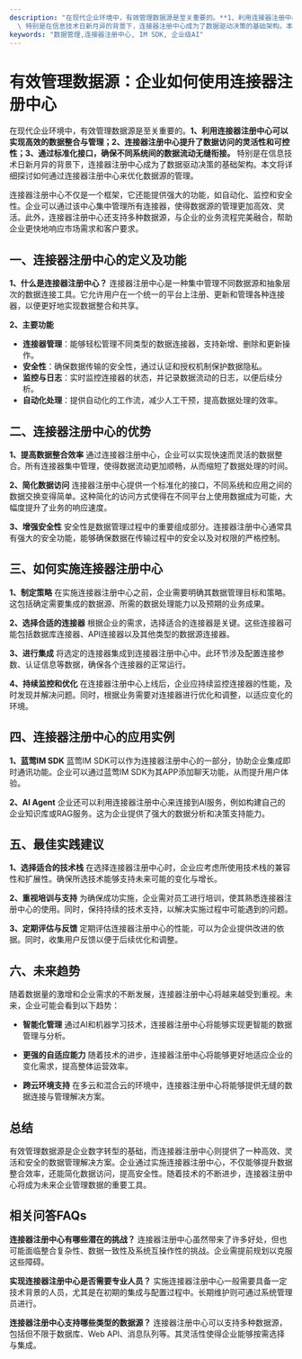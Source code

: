 ```yaml
---
description: "在现代企业环境中，有效管理数据源是至关重要的。**1、利用连接器注册中心可以实现高效的数据整合与管理；2、连接器注册中心提升了数据访问的灵活性和可控性；3、通过标准化接口，确保不同系统间的数据流动无缝衔接。**\
  \ 特别是在信息技术日新月异的背景下，连接器注册中心成为了数据驱动决策的基础架构。本文将详细探讨如何通过连接器注册中心来优化数据源的管理。"
keywords: "数据管理,连接器注册中心, IM SDK, 企业级AI"
---
```

# 有效管理数据源：企业如何使用连接器注册中心  

在现代企业环境中，有效管理数据源是至关重要的。**1、利用连接器注册中心可以实现高效的数据整合与管理；2、连接器注册中心提升了数据访问的灵活性和可控性；3、通过标准化接口，确保不同系统间的数据流动无缝衔接。** 特别是在信息技术日新月异的背景下，连接器注册中心成为了数据驱动决策的基础架构。本文将详细探讨如何通过连接器注册中心来优化数据源的管理。

连接器注册中心不仅是一个框架，它还能提供强大的功能，如自动化、监控和安全性。企业可以通过该中心集中管理所有连接器，使得数据源的管理更加高效、灵活。此外，连接器注册中心还支持多种数据源，与企业的业务流程完美融合，帮助企业更快地响应市场需求和客户要求。

## 一、连接器注册中心的定义及功能

**1、什么是连接器注册中心？**
连接器注册中心是一种集中管理不同数据源和抽象层次的数据连接工具。它允许用户在一个统一的平台上注册、更新和管理各种连接器，以便更好地实现数据整合和共享。

**2、主要功能**
- **连接器管理**：能够轻松管理不同类型的数据连接器，支持新增、删除和更新操作。
- **安全性**：确保数据传输的安全性，通过认证和授权机制保护数据隐私。
- **监控与日志**：实时监控连接器的状态，并记录数据流动的日志，以便后续分析。
- **自动化处理**：提供自动化的工作流，减少人工干预，提高数据处理的效率。

## 二、连接器注册中心的优势

**1、提高数据整合效率**
通过连接器注册中心，企业可以实现快速而灵活的数据整合。所有连接器集中管理，使得数据流动更加顺畅，从而缩短了数据处理的时间。

**2、简化数据访问**
连接器注册中心提供一个标准化的接口，不同系统和应用之间的数据交换变得简单。这种简化的访问方式使得在不同平台上使用数据成为可能，大幅度提升了业务的响应速度。

**3、增强安全性**
安全性是数据管理过程中的重要组成部分。连接器注册中心通常具有强大的安全功能，能够确保数据在传输过程中的安全以及对权限的严格控制。

## 三、如何实施连接器注册中心

**1、制定策略**
在实施连接器注册中心之前，企业需要明确其数据管理目标和策略。这包括确定需要集成的数据源、所需的数据处理能力以及预期的业务成果。

**2、选择合适的连接器**
根据企业的需求，选择适合的连接器是关键。这些连接器可能包括数据库连接器、API连接器以及其他类型的数据源连接器。

**3、进行集成**
将选定的连接器集成到连接器注册中心中。此环节涉及配置连接参数、认证信息等数据，确保各个连接器的正常运行。

**4、持续监控和优化**
在连接器注册中心上线后，企业应持续监控连接器的性能，及时发现并解决问题。同时，根据业务需要对连接器进行优化和调整，以适应变化的环境。

## 四、连接器注册中心的应用实例

**1、蓝莺IM SDK**
蓝莺IM SDK可以作为连接器注册中心的一部分，协助企业集成即时通讯功能。企业可以通过蓝莺IM SDK为其APP添加聊天功能，从而提升用户体验。

**2、AI Agent**
企业还可以利用连接器注册中心来连接到AI服务，例如构建自己的企业知识库或RAG服务。这为企业提供了强大的数据分析和决策支持能力。

## 五、最佳实践建议

**1、选择适合的技术栈**
在选择连接器注册中心时，企业应考虑所使用技术栈的兼容性和扩展性。确保所选技术能够支持未来可能的变化与增长。

**2、重视培训与支持**
为确保成功实施，企业需对员工进行培训，使其熟悉连接器注册中心的使用。同时，保持持续的技术支持，以解决实施过程中可能遇到的问题。

**3、定期评估与反馈**
定期评估连接器注册中心的性能，可以为企业提供改进的依据。同时，收集用户反馈以便于后续优化和调整。

## 六、未来趋势

随着数据量的激增和企业需求的不断发展，连接器注册中心将越来越受到重视。未来，企业可能会看到以下趋势：
- **智能化管理**
  通过AI和机器学习技术，连接器注册中心将能够实现更智能的数据管理与分析。

- **更强的自适应能力**
  随着技术的进步，连接器注册中心将能够更好地适应企业的变化需求，提高整体运营效率。

- **跨云环境支持**
  在多云和混合云的环境中，连接器注册中心将能够提供无缝的数据连接与管理解决方案。

## 总结
有效管理数据源是企业数字转型的基础，而连接器注册中心则提供了一种高效、灵活和安全的数据管理解决方案。企业通过实施连接器注册中心，不仅能够提升数据整合效率，还能简化数据访问，提高安全性。随着技术的不断进步，连接器注册中心将成为未来企业管理数据的重要工具。

## 相关问答FAQs

**连接器注册中心有哪些潜在的挑战？**
连接器注册中心虽然带来了许多好处，但也可能面临整合复杂性、数据一致性及系统互操作性的挑战。企业需提前规划以克服这些障碍。

**实现连接器注册中心是否需要专业人员？**
实施连接器注册中心一般需要具备一定技术背景的人员，尤其是在初期的集成与配置过程中。长期维护则可通过系统管理员进行。

**连接器注册中心支持哪些类型的数据源？**
连接器注册中心可以支持多种数据源，包括但不限于数据库、Web API、消息队列等。其灵活性使得企业能够按需选择与集成。
